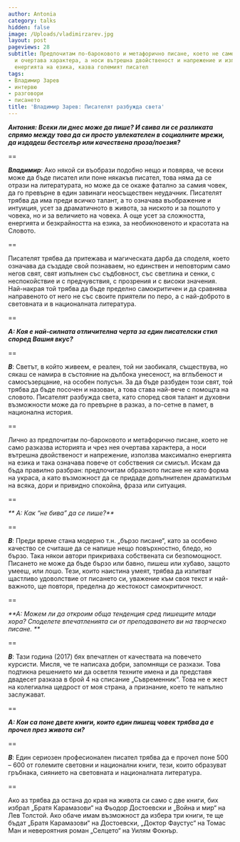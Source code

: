 ```yaml
---
author: Antonia
category: talks
hidden: false
image: /Uploads/vladimirzarev.jpg
layout: post
pageviews: 28
subtitle: Предпочитам по-бароковото и метафорично писане, което не само разказва историята
  и очертава характера, а носи вътрешна двойственост и напрежение и използва максимално
  енергията на езика, казва големият писател
tags:
- Владимир Зарев
- интервю
- разговори
- писането
title: 'Владимир Зарев: Писателят разбужда света'
---
```


_**Aнтония: Всеки ли днес може да пише? И свива ли се разликата спрямо между това да си просто увлекателен в социалните мрежи, да издадеш бестселър или качествена проза/поезия?**_

\==

_**Владимир**_: Ако някой си въобрази подобно нещо и повярва, че всеки може да бъде писател или поне някакъв писател, това няма да се отрази на литературата, но може да се окаже фатално за самия човек, да го превърне в един завинаги неосъществен неудачник. Писателят трябва да има преди всичко талант, а то означава въображение и интуиция, усет за драматичното в живота, за ниското и за пошлото у човека, но и за величието на човека. А още усет за сложността, енергията и безкрайността на езика, за необикновеното и красотата на Словото. 

\==

Писателят трябва да притежава и магическата дарба да споделя, което означава да създаде свой познаваем, но единствен и неповторим само негов свят, свят изпълнен със съдбовност, със светлина и сенки, с неспокойствие и с предчувствия, с прозрения и с високи значения. Най-накрая той трябва да бъде пределно самокритичен и да сравнява направеното от него не със своите приятели по перо, а с най-доброто в световната и в националната литература.

\==

_**А: Коя е най-силната отличителна черта за един писателски стил според Вашия вкус?**_

\==

_**В**_: Светът, в който живеем, е реален, той ни заобикаля, съществува, но сякаш се намира в състояние на дълбока унесеност, на вглъбеност и самосъзерцание, на особен полусън. За да бъде разбуден този свят, той трябва да бъде посочен и назован, а това става най-вече с помощта на словото. Писателят разбужда света, като според своя талант и духовни възможности може да го превърне в разказ, а по-сетне в памет, в национална история. 

\==

Лично аз предпочитам по-бароковото и метафорично писане, което не само разказва историята и чрез нея очертава характера, а носи вътрешна двойственост и напрежение, използва максимално енергията на езика и така означава повече от собствения си смисъл. Искам да бъда правилно разбран: предпочитам образното писане не като форма на украса, а като възможност да се придаде допълнителен драматизъм на всяка, дори и привидно спокойна, фраза или ситуация.

\==

_** А: Как “не бива” да се пише?**_

\==

_**В**_: Преди време стана модерно т.н. „бързо писане“, като за особено качество се считаше да се напише нещо повърхностно, бледо, но бързо. Така някои автори прикриваха собствената си безпомощност. Писането не може да бъде бързо или бавно, пишеш или хубаво, защото умееш, или лошо. Тези, които наистина умеят, трябва да изпитват щастливо удоволствие от писането си, уважение към своя текст и най-важното, ще повторя, пределна до жестокост самокритичност.

\==

_**А: Можем ли да откроим обща тенденция сред пишещите млади хора? Споделете впечатленията си от преподаването ви на творческо писане. **_

\==

_**В**_: Тази година (2017) бях впечатлен от качествата на повечето курсисти. Мисля, че те написаха добри, запомнящи се разкази. Това подтикна решението ми да осветля техните имена и да представя двадесет разказа в брой 4 на списание „Съвременник“. Това не е жест на колегиална щедрост от моя страна, а признание, което те напълно заслужават.

\==

_**А: Кои са поне двете книги, които един пишещ човек трябва да е прочел през живота си?**_

\==

_**В**_: Един сериозен професионален писател трябва да е прочел поне 500 – 600 от големите световни и национални книги, тези, които образуват гръбнака, сиянието на световната и националната литература. 

\==

Ако аз трябва да остана до края на живота си само с две книги, бих избрал „Братя Карамазови“ на Фьодор Достоевски и „Война и мир“ на Лев Толстой. Ако обаче имам възможност да избера три книги, те ще бъдат „Братя Карамазови“ на Достоевски, „Доктор Фаустус“ на Томас Ман и невероятния роман „Селцето“ на Уилям Фокнър.